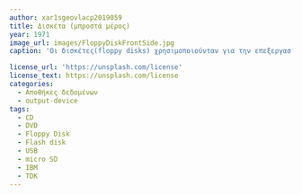 ```yaml
---
author: xar1sgeovlacp2019059 
title: Δισκέτα (μπροστά μέρος)
year: 1971
image_url: images/FloppyDiskFrontSide.jpg
caption: 'Οι δισκέτες(floppy disks) χρησιμοποιούνταν για την επεξεργασία δεδομένων(ανάγνωση και εγγραφή) όπως και οι σημερινοί δίσκοι. Οι πρώτες δισκέτες κατασκευάστηκαν απο την IBM το 1971 με χωριτικότητα 80ΚΒ. Αργότερα ακολούθησαν κιάλες εταιρίες προκειμένου να κατασκευάσουν καλήτερης ποιότητας δισκέτες. Η συγκεκριμένη δισκέτα έχει χωριτικότητα 14,4 MB.'

license_url: 'https://unsplash.com/license'
license_text: https://unsplash.com/license
categories:
  - Αποθήκες δεδομένων 
  - output-device
tags:
  - CD
  - DVD
  - Floppy Disk
  - Flash disk
  - USB
  - micro SD
  - IBM
  - TDK
---
```

